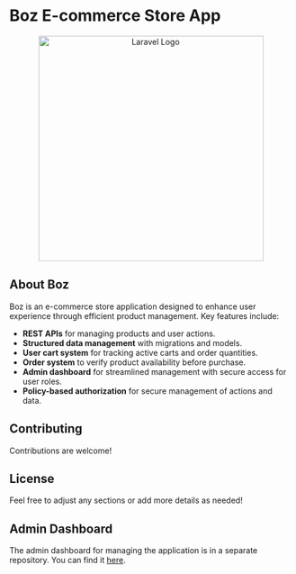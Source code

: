 # Boz E-commerce Store App

<p align="center"><a href="https://laravel.com" target="_blank"><img src="https://raw.githubusercontent.com/laravel/art/master/logo-lockup/5%20SVG/2%20CMYK/1%20Full%20Color/laravel-logolockup-cmyk-red.svg" width="400" alt="Laravel Logo"></a></p>

## About Boz

Boz is an e-commerce store application designed to enhance user experience through efficient product management. Key features include:

- **REST APIs** for managing products and user actions.
- **Structured data management** with migrations and models.
- **User cart system** for tracking active carts and order quantities.
- **Order system** to verify product availability before purchase.
- **Admin dashboard** for streamlined management with secure access for user roles.
- **Policy-based authorization** for secure management of actions and data.

## Contributing

Contributions are welcome! 

## License

Feel free to adjust any sections or add more details as needed!

## Admin Dashboard

The admin dashboard for managing the application is in a separate repository. You can find it [here](https://github.com/Tokusentai1/boz-dashboard).
